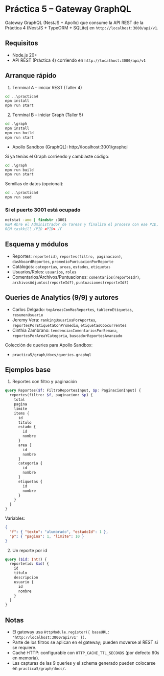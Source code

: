 # Práctica 5 – Gateway GraphQL

Gateway GraphQL (NestJS + Apollo) que consume la API REST de la Práctica 4 (NestJS + TypeORM + SQLite) en `http://localhost:3000/api/v1`.

## Requisitos

- Node.js 20+
- API REST (Práctica 4) corriendo en `http://localhost:3000/api/v1`

## Arranque rápido

1. Terminal A – iniciar REST (Taller 4)

```bat
cd ..\practica4
npm install
npm run start
```

2. Terminal B – iniciar Graph (Taller 5)

```bat
cd .\graph
npm install
npm run build
npm run start
```

- Apollo Sandbox (GraphQL): http://localhost:3001/graphql

Si ya tenías el Graph corriendo y cambiaste código:

```bat
cd .\graph
npm run build
npm run start
```

Semillas de datos (opcional):

```bat
cd ..\practica4
npm run seed
```

### Si el puerto 3001 está ocupado

```bat
netstat -ano | findstr :3001
REM Abre el Administrador de Tareas y finaliza el proceso con ese PID, o usa:
REM taskkill /PID <PID> /F
```

## Esquema y módulos

- Reportes: `reporte(id)`, `reportes(filtro, paginacion)`, `dashboardReportes`, `promedioPuntuacionPorReporte`
- Catálogos: `categorias`, `areas`, `estados`, `etiquetas`
- Usuarios/Roles: `usuarios`, `roles`
- Comentarios/Archivos/Puntuaciones: `comentarios(reporteId?)`, `archivosAdjuntos(reporteId?)`, `puntuaciones(reporteId?)`

## Queries de Analytics (9/9) y autores

- Carlos Delgado: `topAreasConMasReportes`, `tableroEtiquetas`, `resumenUsuario`
- Jeremy Vera: `rankingUsuariosPorAportes`, `reportesPorEtiquetaConPromedio`, `etiquetasCoocurrentes`
- Cinthia Zambrano: `tendenciasComentariosPorSemana`, `reportesPorAreaYCategoria`, `buscadorReportesAvanzado`

Colección de queries para Apollo Sandbox:

- `practica5/graph/docs/queries.graphql`

## Ejemplos base

1. Reportes con filtro y paginación

```graphql
query Reportes($f: FiltroReportesInput, $p: PaginacionInput) {
  reportes(filtro: $f, paginacion: $p) {
    total
    pagina
    limite
    items {
      id
      titulo
      estado {
        id
        nombre
      }
      area {
        id
        nombre
      }
      categoria {
        id
        nombre
      }
      etiquetas {
        id
        nombre
      }
    }
  }
}
```

Variables:

```json
{
  "f": { "texto": "alumbrado", "estadoId": 1 },
  "p": { "pagina": 1, "limite": 10 }
}
```

2. Un reporte por id

```graphql
query ($id: Int!) {
  reporte(id: $id) {
    id
    titulo
    descripcion
    usuario {
      id
      nombre
    }
  }
}
```

## Notas

- El gateway usa `HttpModule.register({ baseURL: 'http://localhost:3000/api/v1' })`.
- Parte de los filtros se aplican en el gateway; pueden moverse al REST si se requiere.
- Caché HTTP: configurable con `HTTP_CACHE_TTL_SECONDS` (por defecto 60s en memoria).
- Las capturas de las 9 queries y el schema generado pueden colocarse en `practica5/graph/docs/`.
